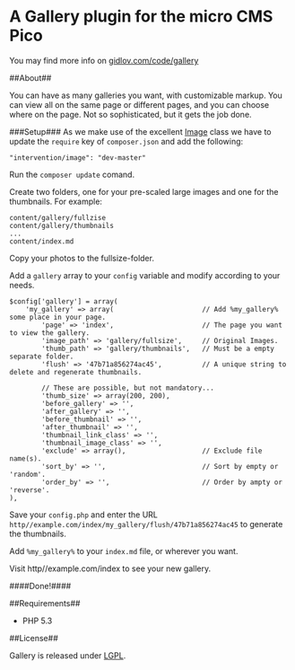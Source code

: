 A Gallery plugin for the micro CMS Pico
=====================
You may find more info on [gidlov.com/code/gallery](http://gidlov.com/code/gallery)

##About##

You can have as many galleries you want, with customizable markup. You can view all on the same page or different pages, and you can choose where on the page. Not so sophisticated, but it gets the job done.

###Setup###
As we make use of the excellent [Image](http://intervention.olivervogel.net/) class we have to update the `require` key of `composer.json` and add the following:

	"intervention/image": "dev-master"

Run the `composer update` comand.

Create two folders, one for your pre-scaled large images and one for the thumbnails. For example:

	content/gallery/fullzise
	content/gallery/thumbnails
	...
	content/index.md

Copy your photos to the fullsize-folder.

Add a `gallery` array to your `config` variable and modify according to your needs.

	$config['gallery'] = array(
		'my_gallery' => array(						// Add %my_gallery% some place in your page.
			'page' => 'index',						// The page you want to view the gallery.
			'image_path' => 'gallery/fullsize',		// Original Images.
			'thumb_path' => 'gallery/thumbnails',	// Must be a empty separate folder.
			'flush' => '47b71a856274ac45',			// A unique string to delete and regenerate thumbnails.

			// These are possible, but not mandatory...
			'thumb_size' => array(200, 200),
			'before_gallery' => '',
			'after_gallery' => '',
			'before_thumbnail' => '',
			'after_thumbnail' => '',
			'thumbnail_link_class' => '',
			'thumbnail_image_class' => '',
			'exclude' => array(),					// Exclude file name(s).
			'sort_by' => '',	 					// Sort by empty or 'random'.
			'order_by' => '', 						// Order by ampty or 'reverse'.
	),

Save your `config.php` and enter the URL `http//example.com/index/my_gallery/flush/47b71a856274ac45` to generate the thumbnails.

Add `%my_gallery%` to your `index.md` file, or wherever you want.

Visit http//example.com/index to see your new gallery.

####Done!####

##Requirements##

 - PHP 5.3

##License##

Gallery is released under [LGPL](http://www.gnu.org/licenses/lgpl-3.0-standalone.html).